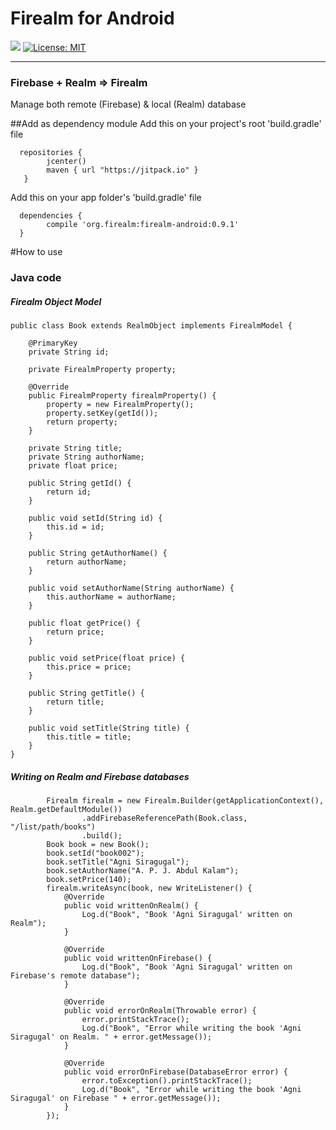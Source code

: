 # Firealm for Android

[![](https://jitpack.io/v/org.firealm/firealm-android.svg)](https://jitpack.io/#org.firealm/firealm-android)
[![License: MIT](https://img.shields.io/badge/License-MIT-orange.svg)](https://opensource.org/licenses/MIT)
<hr />

### Firebase + Realm => Firealm
Manage both remote (Firebase) &amp; local (Realm) database

##Add as dependency module
Add this on your project's root 'build.gradle' file
```
  repositories { 
        jcenter()
        maven { url "https://jitpack.io" }
   }
```
Add this on your app folder's 'build.gradle' file
```
  dependencies {
        compile 'org.firealm:firealm-android:0.9.1'
  }
```
#How to use
### Java code
##### Firealm Object Model
```
public class Book extends RealmObject implements FirealmModel {

    @PrimaryKey
    private String id;

    private FirealmProperty property;

    @Override
    public FirealmProperty firealmProperty() {
        property = new FirealmProperty();
        property.setKey(getId());
        return property;
    }

    private String title;
    private String authorName;
    private float price;

    public String getId() {
        return id;
    }

    public void setId(String id) {
        this.id = id;
    }

    public String getAuthorName() {
        return authorName;
    }

    public void setAuthorName(String authorName) {
        this.authorName = authorName;
    }

    public float getPrice() {
        return price;
    }

    public void setPrice(float price) {
        this.price = price;
    }

    public String getTitle() {
        return title;
    }

    public void setTitle(String title) {
        this.title = title;
    }
}
```
##### Writing on Realm and Firebase databases
```
        Firealm firealm = new Firealm.Builder(getApplicationContext(), Realm.getDefaultModule())
                .addFirebaseReferencePath(Book.class, "/list/path/books")
                .build();
        Book book = new Book();
        book.setId("book002");
        book.setTitle("Agni Siragugal");
        book.setAuthorName("A. P. J. Abdul Kalam");
        book.setPrice(140);
        firealm.writeAsync(book, new WriteListener() {
            @Override
            public void writtenOnRealm() {
                Log.d("Book", "Book 'Agni Siragugal' written on Realm");
            }

            @Override
            public void writtenOnFirebase() {
                Log.d("Book", "Book 'Agni Siragugal' written on Firebase's remote database");
            }

            @Override
            public void errorOnRealm(Throwable error) {
                error.printStackTrace();
                Log.d("Book", "Error while writing the book 'Agni Siragugal' on Realm. " + error.getMessage());
            }

            @Override
            public void errorOnFirebase(DatabaseError error) {
                error.toException().printStackTrace();
                Log.d("Book", "Error while writing the book 'Agni Siragugal' on Firebase " + error.getMessage());
            }
        });
```
